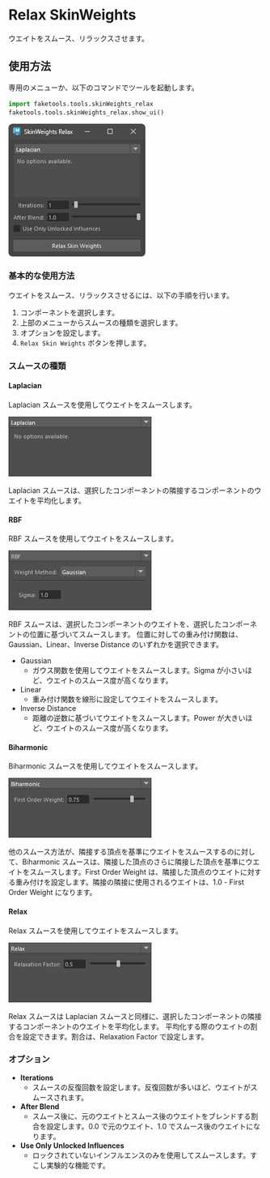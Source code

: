 # Relax SkinWeights

ウエイトをスムース、リラックスさせます。

## 使用方法

専用のメニューか、以下のコマンドでツールを起動します。

```python
import faketools.tools.skinWeights_relax
faketools.tools.skinWeights_relax.show_ui()
```

![image001](images/skinWeights_relax/image001.png)

### 基本的な使用方法

ウエイトをスムース、リラックスさせるには、以下の手順を行います。

1. コンポーネントを選択します。
2. 上部のメニューからスムースの種類を選択します。
3. オプションを設定します。
4. `Relax Skin Weights` ボタンを押します。

### スムースの種類

#### Laplacian

Laplacian スムースを使用してウエイトをスムースします。

![image002](images/skinWeights_relax/image002.png)

Laplacian スムースは、選択したコンポーネントの隣接するコンポーネントのウエイトを平均化します。

#### RBF

RBF スムースを使用してウエイトをスムースします。

![image003](images/skinWeights_relax/image003.png)

RBF スムースは、選択したコンポーネントのウエイトを、選択したコンポーネントの位置に基づいてスムースします。
位置に対しての重み付け関数は、Gaussian、Linear、Inverse Distance のいずれかを選択できます。

- Gaussian
  - ガウス関数を使用してウエイトをスムースします。Sigma が小さいほど、ウエイトのスムース度が高くなります。
- Linear
  - 重み付け関数を線形に設定してウエイトをスムースします。
- Inverse Distance
  - 距離の逆数に基づいてウエイトをスムースします。Power が大きいほど、ウエイトのスムース度が高くなります。

#### Biharmonic

Biharmonic スムースを使用してウエイトをスムースします。

![image006](images/skinWeights_relax/image006.png)

他のスムース方法が、隣接する頂点を基準にウエイトをスムースするのに対して、Biharmonic スムースは、隣接した頂点のさらに隣接した頂点を基準にウエイトをスムースします。First Order Weight は、隣接した頂点のウエイトに対する重み付けを設定します。隣接の隣接に使用されるウエイトは、1.0 - First Order Weight になります。


#### Relax

Relax スムースを使用してウエイトをスムースします。

![image007](images/skinWeights_relax/image007.png)

Relax スムースは Laplacian スムースと同様に、選択したコンポーネントの隣接するコンポーネントのウエイトを平均化します。
平均化する際のウエイトの割合を設定できます。割合は、Relaxation Factor で設定します。

### オプション

- **Iterations**
  - スムースの反復回数を設定します。反復回数が多いほど、ウエイトがスムースされます。
- **After Blend**
  - スムース後に、元のウエイトとスムース後のウエイトをブレンドする割合を設定します。0.0 で元のウエイト、1.0 でスムース後のウエイトになります。
- **Use Only Unlocked Influences**
  - ロックされていないインフルエンスのみを使用してスムースします。すこし実験的な機能です。
